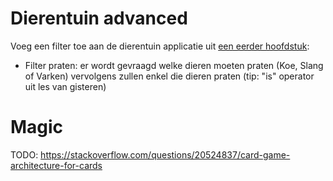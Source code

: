 # Dierentuin advanced
Voeg een filter toe aan de dierentuin applicatie uit [een eerder hoofdstuk](13_advancedovererving/A_Practica.md):

* Filter praten: er wordt gevraagd welke dieren moeten praten (Koe, Slang of Varken) vervolgens zullen enkel die dieren praten (tip: "is" operator uit les van gisteren)



# Magic
TODO: https://stackoverflow.com/questions/20524837/card-game-architecture-for-cards